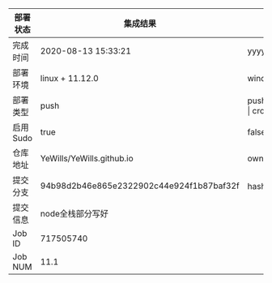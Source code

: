 部署状态 | 集成结果 | 参考值
---|---|---
完成时间 | 2020-08-13 15:33:21 | yyyy-mm-dd hh:mm:ss
部署环境 | linux + 11.12.0 | window \| linux + stable
部署类型 | push | push \| pull_request \| api \| cron
启用Sudo | true | false \| true
仓库地址 | YeWills/YeWills.github.io | owner_name/repo_name
提交分支 | 94b98d2b46e865e2322902c44e924f1b87baf32f | hash 16位
提交信息 | node全栈部分写好 |
Job ID   | 717505740 |
Job NUM  | 11.1 |
